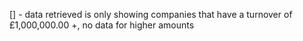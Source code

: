 [] - data retrieved is only showing companies that have a turnover of £1,000,000.00 +, no data for higher amounts